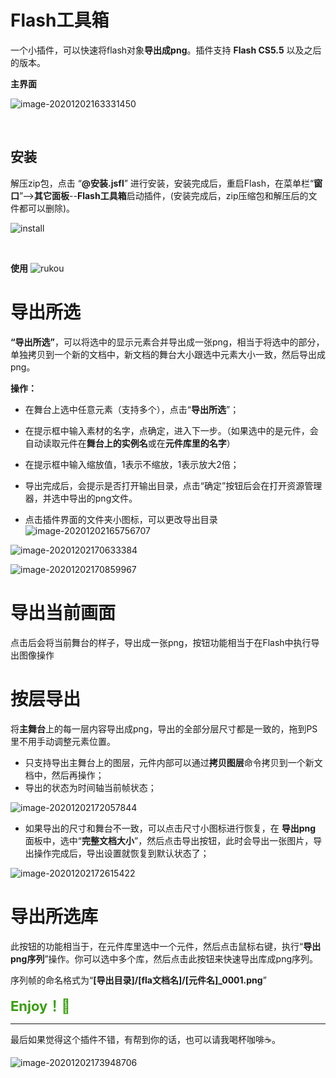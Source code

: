 # Flash工具箱

一个小插件，可以快速将flash对象**导出成png**。插件支持 **Flash CS5.5** 以及之后的版本。

**主界面**

![image-20201202163331450](assets/image-20201202163331450.png)

<br/>

## 安装

解压zip包，点击 “**@安装.jsfl**” 进行安装，安装完成后，重启Flash，在菜单栏“**窗口**”-->**其它面板**--**Flash工具箱**启动插件，(安装完成后，zip压缩包和解压后的文件都可以删除)。

![install](./assets/install.png)

<br/>

**使用**
![rukou](./assets/rukou.png)
<br/>

# 导出所选

**“导出所选”**，可以将选中的显示元素合并导出成一张png，相当于将选中的部分，单独拷贝到一个新的文档中，新文档的舞台大小跟选中元素大小一致，然后导出成png。

**操作：**

- 在舞台上选中任意元素（支持多个），点击“**导出所选**”；

- 在提示框中输入素材的名字，点确定，进入下一步。（如果选中的是元件，会自动读取元件在**舞台上的实例名**或在**元件库里的名字**）

- 在提示框中输入缩放值，1表示不缩放，1表示放大2倍；

- 导出完成后，会提示是否打开输出目录，点击“确定”按钮后会在打开资源管理器，并选中导出的png文件。

- 点击插件界面的文件夹小图标，可以更改导出目录![image-20201202165756707](assets/image-20201202165756707.png)

![image-20201202170633384](assets/image-20201202170633384.png)

![image-20201202170859967](assets/image-20201202170859967.png)

# 导出当前画面

点击后会将当前舞台的样子，导出成一张png，按钮功能相当于在Flash中执行导出图像操作

# 按层导出

将**主舞台**上的每一层内容导出成png，导出的全部分层尺寸都是一致的，拖到PS里不用手动调整元素位置。

- 只支持导出主舞台上的图层，元件内部可以通过**拷贝图层**命令拷贝到一个新文档中，然后再操作；
- 导出的状态为时间轴当前帧状态；

![image-20201202172057844](assets/image-20201202172057844.png)

- 如果导出的尺寸和舞台不一致，可以点击尺寸小图标进行恢复，在 **导出png** 面板中，选中“**完整文档大小**”，然后点击导出按钮，此时会导出一张图片，导出操作完成后，导出设置就恢复到默认状态了；

![image-20201202172615422](assets/image-20201202172615422.png)

# 导出所选库

此按钮的功能相当于，在元件库里选中一个元件，然后点击鼠标右键，执行“**导出png序列**”操作。你可以选中多个库，然后点击此按钮来快速导出库成png序列。

序列帧的命名格式为“**[导出目录]/[fla文档名]/[元件名]\_0001.png**”

<strong><span style="color: #389E0D;font-size: 22px;">Enjoy！👻</span></strong>

---

最后如果觉得这个插件不错，有帮到你的话，也可以请我喝杯咖啡☕️。

![image-20201202173948706](assets/image-20201202173948706.png)
